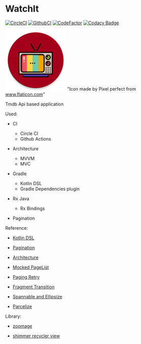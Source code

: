 # WatchIt

[![CircleCI](https://circleci.com/gh/andor201995/WatchIt/tree/master.svg?style=svg&circle-token=20f351f854fb137ee73f7d0795a571201e910e56)](https://circleci.com/gh/andor201995/WatchIt/tree/master)
[![GithubCI](https://github.com/andor201995/WatchIt/workflows/Java%20CI/badge.svg)](https://github.com/andor201995/WatchIt/actions?query=workflow%3A%22Java+CI%22)
[![CodeFactor](https://www.codefactor.io/repository/github/andor201995/watchit/badge)](https://www.codefactor.io/repository/github/andor201995/watchit)
[![Codacy Badge](https://app.codacy.com/project/badge/Grade/d80cb12311d445ea85dd511e79c59cb5)](https://www.codacy.com/manual/andor201995/WatchIt?utm_source=github.com&amp;utm_medium=referral&amp;utm_content=andor201995/WatchIt&amp;utm_campaign=Badge_Grade)

![Application icon](https://github.com/andor201995/WatchIt/blob/master/app/src/main/res/mipmap-xxxhdpi/ic_launcher_watch_it_round.png)
"Icon made by Pixel perfect from www.flaticon.com"

Tmdb Api based application 

Used:

- CI
    - Circle CI
    - Github Actions

- Architecture
    - MVVM
    - MVC

- Gradle
    - Kotlin DSL
    - Gradle Dependencies plugin

- Rx Java
    - Rx Bindings

- Pagination

Reference:
- [Kotlin DSL](https://proandroiddev.com/gradle-dependency-management-with-kotlin-94eed4df9a28)

- [Pagination](https://proandroiddev.com/8-steps-to-implement-paging-library-in-android-d02500f7fffe)

- [Architecture](https://www.techyourchance.com/architecture-diagrams-android-applications/)

- [Mocked PageList](https://stackoverflow.com/a/52511874/7972699)

- [Paging Retry](https://github.com/android/architecture-components-samples/blob/master/PagingWithNetworkSample/app/src/main/java/com/android/example/paging/pagingwithnetwork/reddit/repository/inMemory/byPage/PageKeyedSubredditDataSource.kt)

- [Fragment Transition](https://medium.com/@serbelga/shared-elements-in-android-navigation-architecture-component-bc5e7922ecdf)

- [Spannable and Ellipsize](https://stackoverflow.com/q/14691511/7972699)

- [Parcelize](https://android.jlelse.eu/yet-another-awesome-kotlin-feature-parcelize-5439718ba220)

Library:
- [zoomage](https://github.com/jsibbold/zoomage)

- [shimmer recycler view](https://android-arsenal.com/details/1/7612)
  
